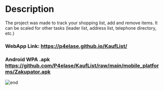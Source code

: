 # Description

The project was made to track your shopping list, add and remove items. It can be scaled for other tasks (leader list, address list, telephone directory, etc.)

### WebApp Link: https://p4elase.github.io/KaufList/

### Android WPA .apk https://github.com/P4elase/KaufList/raw/main/mobile_platforms/Zakupator.apk

![end](https://github.com/P4elase/KaufList/assets/164899551/deec061c-6d71-4378-ae96-a0267b656398)

